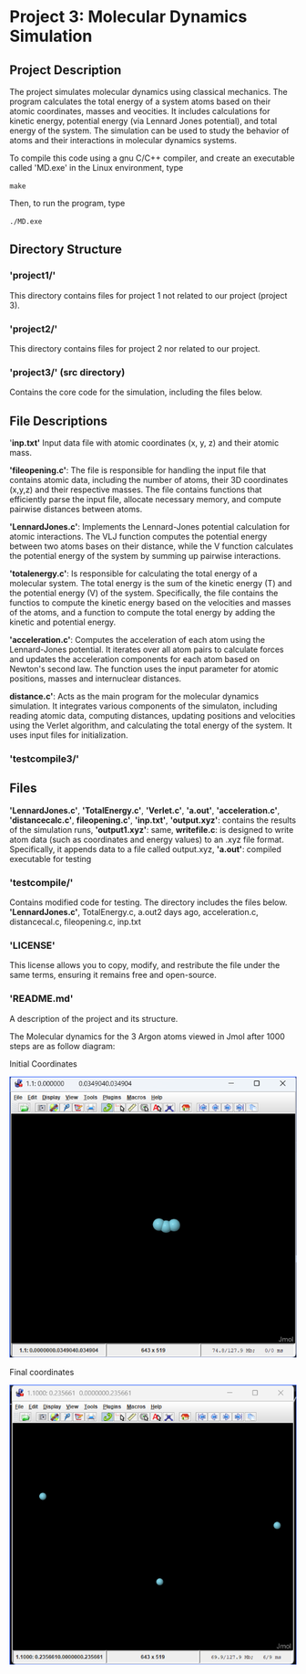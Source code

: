 # Project 3: Molecular Dynamics Simulation

## Project Description
The project simulates molecular dynamics using classical mechanics. The program calculates the total energy of a system atoms based on their atomic coordinates, masses and veocities. It includes calculations for kinetic energy, potential energy (via Lennard Jones potential), and total energy of the system. The simulation can be used to study the behavior of atoms and their interactions in molecular dynamics systems.


To compile this code using a gnu C/C++ compiler, and create an executable called 'MD.exe' in the Linux environment, type

`make`

Then, to run the program, type

`./MD.exe`



## Directory Structure
### 'project1/'
This directory contains files for project 1 not related to our project (project 3).

### 'project2/'
This directory contains files for project 2 nor related to our project.

### 'project3/' (src directory)
Contains the core code for the simulation, including the files below.


## File Descriptions

'**inp.txt'** Input data file with atomic coordinates (x, y, z) and their atomic mass.

**'fileopening.c'**: The file is responsible for handling the input file that contains atomic data, including the number of atoms, their 3D coordinates (x,y,z) and their respective masses. The file contains functions that efficiently parse the input file, allocate necessary memory, and compute pairwise distances between atoms.


**'LennardJones.c'**: Implements the Lennard-Jones potential calculation for atomic interactions. The VLJ function computes the potential energy between two atoms bases on their distance, while the V function calculates the potential energy of the system by summing up pairwise interactions.

**'totalenergy.c'**: Is responsible for calculating the total energy of a molecular system. The total energy is the sum of the kinetic energy (T) and the potential energy (V) of the system. Specifically, the file contains the functios to compute the kinetic energy based on the velocities and masses of the atoms, and a function to compute the total energy by adding the kinetic and potential energy.

**'acceleration.c'**: Computes the acceleration of each atom using the Lennard-Jones potential. It iterates over all atom pairs to calculate forces and updates the acceleration components for each atom based on Newton's second law. The function uses the input parameter for atomic positions, masses and internuclear distances.

**distance.c'**: Acts as the main program for the molecular dynamics simulation. It integrates various components of the simulaton, including reading atomic data, computing distances, updating positions and velocities using the Verlet algorithm, and calculating the total energy of the system. It uses input files for initialization.

### 'testcompile3/'
## Files

**'LennardJones.c'**,
**'TotalEnergy.c'**,
**'Verlet.c'**,
**'a.out'**,
**'acceleration.c'**,
**'distancecalc.c'**,
**fileopening.c'**,
**'inp.txt'**,
**'output.xyz'**: contains the results of the simulation runs,
**'output1.xyz'**: same, 
**writefile.c**: is designed to write atom data (such as coordinates and energy values) to an .xyz file format. Specifically, it appends data to a file called output.xyz,
**'a.out'**: compiled executable for testing

### 'testcompile/'
Contains modified code for testing.  The directory includes the files below.
**'LennardJones.c'**,
TotalEnergy.c,
a.out2 days ago,
acceleration.c,
distancecal.c,
fileopening.c,
inp.txt

### 'LICENSE' 
This license allows you to copy, modify, and restribute the file under the same terms, ensuring it remains free and open-source. 

### 'README.md'
A description of the project and its structure.



The Molecular dynamics for the 3 Argon atoms viewed in Jmol after 1000 steps are as follow diagram:

Initial Coordinates

![image alt](https://github.com/arya-advaith/tccm-homeworks_trinity-Jia_Sheng-Dimitra_Fylaktopoulou-Arya_Advaith-/blob/79d3fdd45f7aed3cc443565b6fd20f7f22c5266c/MD_initial.png)

Final coordinates

![image alt](https://github.com/arya-advaith/tccm-homeworks_trinity-Jia_Sheng-Dimitra_Fylaktopoulou-Arya_Advaith-/blob/79d3fdd45f7aed3cc443565b6fd20f7f22c5266c/MD_final.png)







